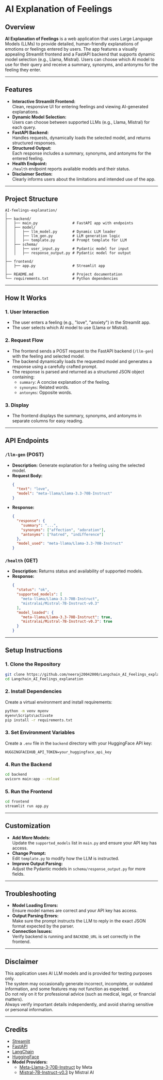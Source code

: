 # AI Explanation of Feelings

## Overview

**AI Explanation of Feelings** is a web application that uses Large Language Models (LLMs) to provide detailed, human-friendly explanations of emotions or feelings entered by users. The app features a visually appealing Streamlit frontend and a FastAPI backend that supports dynamic model selection (e.g., Llama, Mistral). Users can choose which AI model to use for their query and receive a summary, synonyms, and antonyms for the feeling they enter.

---

## Features

- **Interactive Streamlit Frontend:**  
  Clean, responsive UI for entering feelings and viewing AI-generated explanations.
- **Dynamic Model Selection:**  
  Users can choose between supported LLMs (e.g., Llama, Mistral) for each query.
- **FastAPI Backend:**  
  Handles requests, dynamically loads the selected model, and returns structured responses.
- **Structured Output:**  
  Each response includes a summary, synonyms, and antonyms for the entered feeling.
- **Health Endpoint:**  
  `/health` endpoint reports available models and their status.
- **Disclaimer Section:**  
  Clearly informs users about the limitations and intended use of the app.

---

## Project Structure

```
AI-feelings-explanation/
│
├── backend/
│   ├── main.py                # FastAPI app with endpoints
│   ├── model/
│   │   ├── llm_model.py       # Dynamic LLM loader
│   │   ├── llm_gen.py         # LLM generation logic
│   │   ├── template.py        # Prompt template for LLM
│   ├── schema/
│   │   ├── user_input.py      # Pydantic model for input
│   │   ├── response_output.py # Pydantic model for output
│
├── frontend/
│   ├── app.py                 # Streamlit app
│
├── README.md                  # Project documentation
└── requirements.txt           # Python dependencies
```

---

## How It Works

### 1. User Interaction

- The user enters a feeling (e.g., "love", "anxiety") in the Streamlit app.
- The user selects which AI model to use (Llama or Mistral).

### 2. Request Flow

- The frontend sends a POST request to the FastAPI backend (`/llm-gen`) with the feeling and selected model.
- The backend dynamically loads the requested model and generates a response using a carefully crafted prompt.
- The response is parsed and returned as a structured JSON object containing:
  - `summary`: A concise explanation of the feeling.
  - `synonyms`: Related words.
  - `antonyms`: Opposite words.

### 3. Display

- The frontend displays the summary, synonyms, and antonyms in separate columns for easy reading.

---

## API Endpoints

### `/llm-gen` (POST)

- **Description:** Generate explanation for a feeling using the selected model.
- **Request Body:**
  ```json
  {
    "text": "love",
    "model": "meta-llama/Llama-3.3-70B-Instruct"
  }
  ```
- **Response:**
  ```json
  {
    "response": {
      "summary": "...",
      "synonyms": ["affection", "adoration"],
      "antonyms": ["hatred", "indifference"]
    },
    "model_used": "meta-llama/Llama-3.3-70B-Instruct"
  }
  ```

### `/health` (GET)

- **Description:** Returns status and availability of supported models.
- **Response:**
  ```json
  {
    "status": "ok",
    "supported_models": [
      "meta-llama/Llama-3.3-70B-Instruct",
      "mistralai/Mistral-7B-Instruct-v0.3"
    ],
    "model_loaded": {
      "meta-llama/Llama-3.3-70B-Instruct": true,
      "mistralai/Mistral-7B-Instruct-v0.3": true
    }
  }
  ```

---

## Setup Instructions

### 1. Clone the Repository

```sh
git clone https://github.com/neeraj20042000/Langchain_AI_Feelings_explanation.git
cd Langchain_AI_Feelings_explanation
```

### 2. Install Dependencies

Create a virtual environment and install requirements:

```sh
python -m venv myenv
myenv\Scripts\activate
pip install -r requirements.txt
```

### 3. Set Environment Variables

Create a `.env` file in the `backend` directory with your HuggingFace API key:

```
HUGGINGFACEHUB_API_TOKEN=your_huggingface_api_key
```

### 4. Run the Backend

```sh
cd backend
uvicorn main:app --reload
```

### 5. Run the Frontend

```sh
cd frontend
streamlit run app.py
```

---

## Customization

- **Add More Models:**  
  Update the `supported_models` list in `main.py` and ensure your API key has access.
- **Change Prompt:**  
  Edit `template.py` to modify how the LLM is instructed.
- **Improve Output Parsing:**  
  Adjust the Pydantic models in `schema/response_output.py` for more fields.

---

## Troubleshooting

- **Model Loading Errors:**  
  Ensure model names are correct and your API key has access.
- **Output Parsing Errors:**  
  Make sure the prompt instructs the LLM to reply in the exact JSON format expected by the parser.
- **Connection Issues:**  
  Verify backend is running and `BACKEND_URL` is set correctly in the frontend.

---

## Disclaimer

This application uses AI LLM models and is provided for testing purposes only.  
The system may occasionally generate incorrect, incomplete, or outdated information, and some features may not function as expected.  
Do not rely on it for professional advice (such as medical, legal, or financial matters).  
Always verify important details independently, and avoid sharing sensitive or personal information.

---

## Credits

- [Streamlit](https://streamlit.io/)
- [FastAPI](https://fastapi.tiangolo.com/)
- [LangChain](https://python.langchain.com/)
- [HuggingFace](https://huggingface.co/)
- **Model Providers:**
  - [Meta-Llama-3-70B-Instruct](https://huggingface.co/meta-llama/Llama-3-3-70B-Instruct) by Meta
  - [Mistral-7B-Instruct-v0.3](https://huggingface.co/mistralai/Mistral-7B-Instruct-v0.3) by Mistral AI